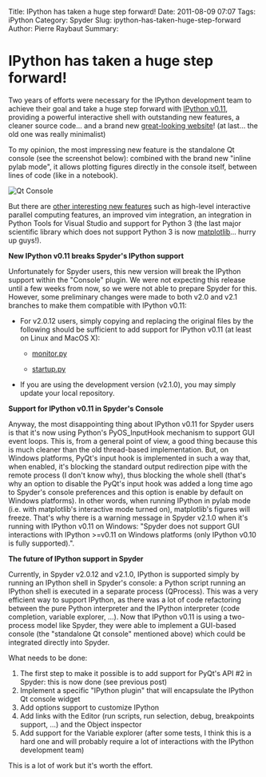 Title: IPython has taken a huge step forward!
Date: 2011-08-09 07:07
Tags: iPython
Category: Spyder
Slug: ipython-has-taken-huge-step-forward
Author: Pierre Raybaut
Summary: 

IPython has taken a huge step forward!
======================================

Two years of efforts were necessary for the IPython development team to achieve their goal and take a huge step forward with [IPython v0.11](http://ipython.org/ipython-doc/rel-0.11/whatsnew/version0.11.html), providing a powerful interactive shell with outstanding new features, a cleaner source code... and a brand new [great-looking website](http://ipython.org/)! (at last... the old one was really minimalist)

To my opinion, the most impressing new feature is the standalone Qt console (see the screenshot below): combined with the brand new "inline pylab mode", it allows plotting figures directly in the console itself, between lines of code (like in a notebook).

![Qt Console](/images/blog/qtconsole.png)

But there are [other interesting new features](http://ipython.org/ipython-doc/rel-0.11/whatsnew/version0.11.html) such as high-level interactive parallel computing features, an improved vim integration, an integration in Python Tools for Visual Studio and support for Python 3 (the last major scientific library which does not support Python 3 is now [matplotlib](http://matplotlib.sourceforge.net/)... hurry up guys!).

**New IPython v0.11 breaks Spyder's IPython support**

Unfortunately for Spyder users, this new version will break the IPython support within the "Console" plugin. We were not expecting this release until a few weeks from now, so we were not able to prepare Spyder for this.
However, some preliminary changes were made to both v2.0 and v2.1 branches to make them compatible with IPython v0.11:

* For v2.0.12 users, simply copying and replacing the original files by the following should be sufficient to add support for IPython v0.11 (at least on Linux and MacOS X):

    * [monitor.py](http://code.google.com/p/spyderlib/source/browse/spyderlib/widgets/externalshell/monitor.py?repo=v20&r=94c3f2ae1734594553783c1fe9baabd2dadd26c5)

    * [startup.py](http://code.google.com/p/spyderlib/source/browse/spyderlib/widgets/externalshell/startup.py?repo=v20&r=94c3f2ae1734594553783c1fe9baabd2dadd26c5)

* If you are using the development version (v2.1.0), you may simply update your local repository.

**Support for IPython v0.11 in Spyder's Console**

Anyway, the most disappointing thing about IPython v0.11 for Spyder users is that it's now using Python's PyOS_InputHook mechanism to support GUI event loops. This is, from a general point of view, a good thing because this is much cleaner than the old thread-based implementation. But, on Windows platforms, PyQt's input hook is implemented in such a way that, when enabled, it's blocking the standard output redirection pipe with the remote process (I don't know why), thus blocking the whole shell (that's why an option to disable the PyQt's input hook was added a long time ago to Spyder's console preferences and this option is enable by default on Windows platforms). In other words, when running IPython in pylab mode (i.e. with matplotlib's interactive mode turned on), matplotlib's figures will freeze. That's why there is a warning message in Spyder v2.1.0 when it's running with IPython v0.11 on Windows: "Spyder does not support GUI interactions with IPython >=v0.11 on Windows platforms (only IPython v0.10 is fully supported).".

**The future of IPython support in Spyder**

Currently, in Spyder v2.0.12 and v2.1.0, IPython is supported simply by running an IPython shell in Spyder's console: a Python script running an IPython shell is executed in a separate process (QProcess). This was a very efficient way to support IPython, as there was a lot of code refactoring between the pure Python interpreter and the IPython interpreter (code completion, variable explorer, ...).
Now that IPython v0.11 is using a two-process model like Spyder, they were able to implement a GUI-based console (the "standalone Qt console" mentioned above) which could be integrated directly into Spyder.

What needs to be done:

1. The first step to make it possible is to add support for PyQt's API #2 in Spyder: this is now done (see previous post)
1. Implement a specific "IPython plugin" that will encapsulate the IPython Qt console widget
1. Add options support to customize IPython
1. Add links with the Editor (run scripts, run selection, debug, breakpoints support, ...) and the Object inspector
1. Add support for the Variable explorer (after some tests, I think this is a hard one and will probably require a lot of interactions with the IPython development team)

This is a lot of work but it's worth the effort.
